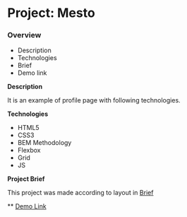 
# Project: Mesto

### Overview

* Description
* Technologies
* Brief
* Demo link

**Description**

It is an example of profile page with following technologies.

**Technologies**

* HTML5
* CSS3
* BEM Methodology
* Flexbox
* Grid
* JS

**Project Brief** 

This project was made according to layout in [Brief](https://www.figma.com/file/2cn9N9jSkmxD84oJik7xL7/JavaScript.-Sprint-4?node-id=0%3A1)

** [Demo Link](https://marinakrasnov.github.io/mesto/)